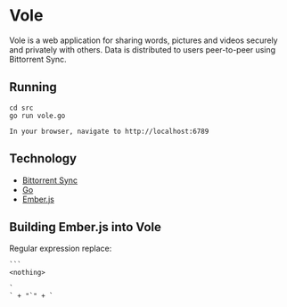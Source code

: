 Vole
====

Vole is a web application for sharing words, pictures and videos securely and privately with others. Data is distributed to users peer-to-peer using Bittorrent Sync.

Running
-------

    cd src
    go run vole.go

    In your browser, navigate to http://localhost:6789

Technology
----------

* [Bittorrent Sync](http://labs.bittorrent.com/experiments/sync.html)
* [Go](http://golang.org/)
* [Ember.js](http://emberjs.com/)


Building Ember.js into Vole
---------------------------

Regular expression replace:

    ```
    <nothing>

    `
    ` + "`" + `
